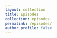 ```yaml
---
layout: collection
title: Episodes
collection: episodes
permalink: /episodes/
author_profile: false
---
```

